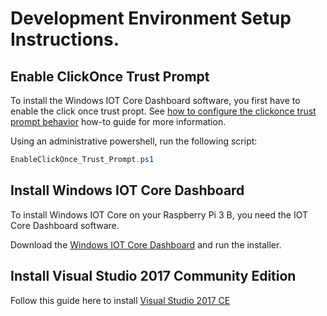 # Development Environment Setup Instructions.

## Enable ClickOnce Trust Prompt
To install the Windows IOT Core Dashboard software, you first have to enable the click once trust propt.  See [how to configure the clickonce trust prompt behavior](https://docs.microsoft.com/en-us/visualstudio/deployment/how-to-configure-the-clickonce-trust-prompt-behavior?view=vs-2017) how-to guide for more information.

Using an administrative powershell, run the following script:
```powershell
EnableClickOnce_Trust_Prompt.ps1
```

## Install Windows IOT Core Dashboard

To install Windows IOT Core on your Raspberry Pi 3 B, you need the IOT Core Dashboard software.  

Download the [Windows IOT Core Dashboard](https://iottools.blob.core.windows.net/iotdashboard/setup.exe) and run the installer.

## Install Visual Studio 2017 Community Edition

Follow this guide here to install [Visual Studio 2017 CE](https://tutorials.visualstudio.com/cpp-console/install)
